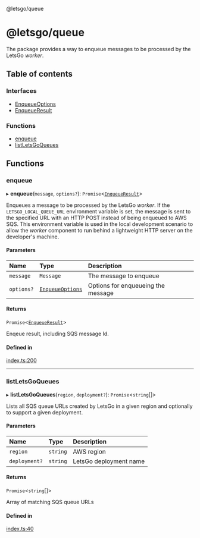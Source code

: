 @letsgo/queue

# @letsgo/queue

The package provides a way to enqueue messages to be processed by the LetsGo _worker_.

## Table of contents

### Interfaces

- [EnqueueOptions](interfaces/EnqueueOptions.md)
- [EnqueueResult](interfaces/EnqueueResult.md)

### Functions

- [enqueue](README.md#enqueue)
- [listLetsGoQueues](README.md#listletsgoqueues)

## Functions

### enqueue

▸ **enqueue**(`message`, `options?`): `Promise`\<[`EnqueueResult`](interfaces/EnqueueResult.md)\>

Enqueues a message to be processed by the LetsGo _worker_. If the `LETSGO_LOCAL_QUEUE_URL` environment variable is set,
the message is sent to the specified URL with an HTTP POST instead of being enqueued to AWS SQS. This environment variable
is used in the local development scenario to allow the _worker_ component to run behind a lightweight HTTP server
on the developer's machine.

#### Parameters

| Name | Type | Description |
| :------ | :------ | :------ |
| `message` | `Message` | The message to enqueue |
| `options?` | [`EnqueueOptions`](interfaces/EnqueueOptions.md) | Options for enqueueing the message |

#### Returns

`Promise`\<[`EnqueueResult`](interfaces/EnqueueResult.md)\>

Enqeue result, including SQS message Id.

#### Defined in

[index.ts:200](https://github.com/tjanczuk/letsgo/blob/8eacb6a/packages/queue/src/index.ts#L200)

___

### listLetsGoQueues

▸ **listLetsGoQueues**(`region`, `deployment?`): `Promise`\<`string`[]\>

Lists all SQS queue URLs created by LetsGo in a given region and optionally to support a given deployment.

#### Parameters

| Name | Type | Description |
| :------ | :------ | :------ |
| `region` | `string` | AWS region |
| `deployment?` | `string` | LetsGo deployment name |

#### Returns

`Promise`\<`string`[]\>

Array of matching SQS queue URLs

#### Defined in

[index.ts:40](https://github.com/tjanczuk/letsgo/blob/8eacb6a/packages/queue/src/index.ts#L40)
